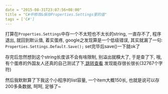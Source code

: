 ```yaml
---
date = "2015-08-31T23:07:56+08:00"
title = "C#中修改&保存Properties.Settings里的值"
tags = ['C#']
---
```

打算在`Properties.Settings`中存一个不太短也不太长的string, 一直存不了, 程序退出, 就回到默认值, 着实蛋疼, google之发现算是一个低级错误, 其实就漏了一句: `Properties.Settings.Default.Save();` set完毕后save()一下就ok了


<!--more-->


存完后忽然想到这个string长度该不会有啥限制, 别溢出就糗大了, 于是查了下, 哦, 有个蛋疼的外国友人还真的自己测试了下,[跳转查看][1] 发现能存很长很长(32767个字符)

然后我默默算了下我这个小程序的list容量, 一个item大概150长, 也就是说可以存200多条数据, 呵呵, 足够了~


[1]: http://stackoverflow.com/questions/20457089/is-there-a-maximum-size-for-application-settings
